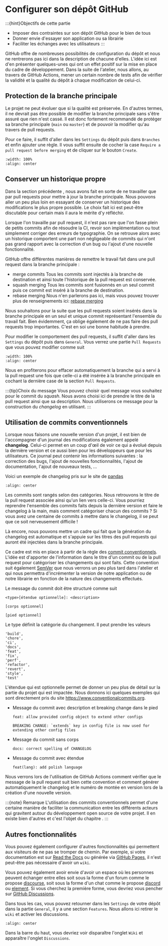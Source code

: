 # Configurer son dépôt GitHub

:::{hint}Objectifs de cette partie
- Imposer des contraintes sur son dépôt GitHub pour le bien de tous
- Donner envie d'essayer son application ou sa librairie
- Faciliter les échanges avec les utilisateurs
:::

GitHub offre de nombreuses possibilités de configuration du dépôt et nous ne rentrerons pas ici dans la description de chacune d'elles. L'idée ici est d'en présenter quelques-unes qui ont un effet positif sur la mise en place du cadre de développement. Dans la suite de l'atelier, nous allons, au travers de GitHub Actions, mener un certain nombre de tests afin de vérifier la validité et la qualité du dépôt à chaque modification de celui-ci.

## Protection de la branche principale

Le projet ne peut évoluer que si la qualité est préservée. En d'autres termes, il ne devrait pas être possible de modifier la branche principale sans s'être assuré que rien n'est cassé. Il est donc fortement recommandé de protéger sa branche principale (`main` ou `master`) et de pouvoir la modifier qu'au travers de pull requests.

Pour ce faire, il suffit d'aller dans les `Settings` du dépôt puis dans `Branches` et enfin ajouter une règle. Il vous suffit ensuite de cocher la case `Require a pull request before merging` et de cliquer sur le bouton `Create`.

```{image} figures/protect_main.png
:width: 100%
:align: center
```

## Conserver un historique propre

Dans la section précédente , nous avons fait en sorte de ne travailler que par pull requests pour mettre à jour la branche principale. Nous pouvons aller un peu plus loin en essayant de conserver un historique des modifications le plus propre possible. Le choix fait ici est peut-être discutable pour certain mais il aura le mérite d'y réfléchir.

Lorsque l'on travaille par pull request, il n'est pas rare que l'on fasse plein de petits commits afin de résoudre la CI, revoir son implémentation ou tout simplement corriger des erreurs de typographie. On se retrouve alors avec un historique comportent une part non négligeable de commits qui n'ont pas grand rapport avec la correction d'un bug ou l'ajout d'une nouvelle fonctionnalité.

GitHub offre différentes manières de remettre le travail fait dans une pull request dans la branche principale :

- merge commits
  Tous les commits sont injectés à la branche de destination et ainsi toute l'historique de la pull request est conservée.
- squash merging
  Tous les commits sont fusionnés en un seul commit puis ce commit est inséré à la branche de destination.
- rebase merging
  Nous n'en parlerons pas ici, mais vous pouvez trouver plus de renseignements ici: [rebase merging](https://docs.GitHub.com/pull-requests/collaborating-with-pull-requests/incorporating-changes-from-a-pull-request/about-pull-request-merges#rebase-and-merge-your-commits)

Nous souhaitons pour la suite que les pull requests soient insérés dans la branche principale en un seul et unique commit représentant l'ensemble du travail fait. Bien évidemment, ça oblige également de ne pas faire des pull requests trop importantes. C'est en soi une bonne habitude à prendre.

Pour modifier le comportement des pull requests, il suffit d'aller dans les `Settings` du dépôt puis dans `General`. Vous verrez une partie `Pull Requests` que vous pouvez modifier comme suit

```{image} figures/pull_request.png
:width: 100%
:align: center
```

Nous en profiterons pour effacer automatiquement la branche qui a servi à la pull request une fois que celle-ci a été insérée à la branche principale en cochant la dernière case de la section `Pull Requests`.

:::{tip}Choix du message
Vous pouvez choisir quel message vous souhaitez pour le commit du *squash*. Nous avons choisi ici de prendre le titre de la pull request ainsi que sa description. Nous utiliserons ce message pour la construction du *changelog* en utilisant.
:::

## Utilisation de commits conventionnels

Lorsque nous faisons une nouvelle version d'un projet, il est bien de l'accompagner d'un journal des modifications également appelé **changelog**. Celui-ci permet en un coup d'œil de voir ce qui a évolué depuis la dernière version et ce aussi bien pour les développeurs que pour les utilisateurs. Ce journal peut contenir les informations suivantes : la correction des bugs, l'ajout de nouvelles fonctionnalités, l'ajout de documentation, l'ajout de nouveaux tests, ...

Voici un exemple de changelog pris sur le site de [pandas](https://pandas.pydata.org/docs/whatsnew/v2.1.3.html)

```{image} figures/changelog_pandas.png
:align: center
```

Les commits sont rangés selon des catégories. Nous retrouvons le titre de la pull request associée ainsi qu'un lien vers celle-ci. Vous pourriez reprendre l'ensemble des commits faits depuis la dernière version et faire le changelog à la main, mais comment catégoriser chacun des commits ? Si vous avez une centaine de commits à mettre dans le changelog, il se peut que ce soit nerveusement difficile !

Là encore, nous pouvons mettre un cadre qui fait que la génération du changelog est automatique et s'appuie sur les titres des pull requests qui auront été injectées dans la branche principale.

Ce cadre est mis en place à partir de la règle des [commit conventionnels](https://www.conventionalcommits.org). L'idée est d'apporter de l'information dans le titre d'un commit ou de la pull request pour catégoriser les changements qui sont faits. Cette convention suit également [SemVer](https://semver.org/lang/) que nous verrons un peu plus tard dans l'atelier et qui nous permettra d'incrémenter la version de notre application ou de notre librairie en fonction de la nature des changements effectués.

Le message du commit doit être structuré comme suit

```text
<type>[étendue optionnelle]: <description>

[corps optionnel]

[pied optionnel]
```

Le type définit la catégorie du changement. Il peut prendre les valeurs

```text
'build',
'chore',
'ci',
'docs',
'feat',
'fix',
'perf',
'refactor',
'revert',
'style',
'test'
```

L'étendue qui est optionnelle permet de donner un peu plus de détail sur la partie du projet qui est impactée. Nous donnons ici quelques exemples qui sont directement pris du site https://www.conventionalcommits.org.

- Message du commit avec description et breaking change dans le pied

    ```text
    feat: allow provided config object to extend other configs

    BREAKING CHANGE: `extends` key in config file is now used for extending other config files
    ```

- Message du commit sans corps

    ```text
    docs: correct spelling of CHANGELOG
    ```

- Message du commit avec étendue

    ```text
    feat(lang): add polish language
    ```
Nous verrons lors de l'utilisation de GitHub Actions comment vérifier que le message de la pull request suit bien cette convention et comment générer automatiquement le changelog et le numéro de montée en version lors de la création d'une nouvelle version.

:::{note} Remarque
L'utilisation des commits conventionnels permet d'une certaine manière de faciliter la communication entre les différents acteurs qui gravitent autour du développement open source de votre projet. Il en existe bien d'autres et c'est l'objet du chapitre [](communication).
:::

## Autres fonctionnalités

Vous pouvez également configurer d'autres fonctionnalités qui permettent aux visiteurs de ne pas se tromper de chemin. Par exemple, si votre documentation est sur [Read the Docs](https://readthedocs.org) ou générée via [GitHub Pages](https://pages.GitHub.com/), il n'est peut-être pas nécessaire d'avoir un `wiki`.

Vous pouvez également avoir envie d'avoir un espace où les personnes peuvent échanger entre elles soit sous la forme d'un forum comme le propose [discourse](https://www.discourse.org/), soit sous la forme d'un chat comme le propose [discord](https://discord.com/) ou [element](https://element.io/). Si vous cherchez la première forme, vous devriez vous pencher sur [GitHub Discussions](https://docs.GitHub.com/fr/discussions).

Dans tous les cas, vous pouvez retourner dans les `Settings` de votre dépôt dans la partie `General`, il y a une section `Features`. Nous allons ici retirer le `wiki` et activer les discussions.

```{image} figures/discussions.png
:align: center
```

Dans la barre du haut, vous devriez voir disparaître l'onglet `Wiki` et apparaître l'onglet `Discussions`.
